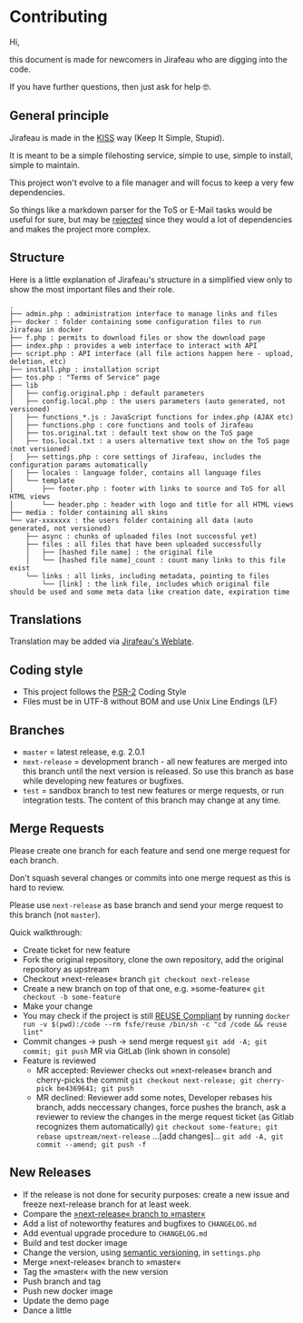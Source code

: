 # Contributing

Hi,

this document is made for newcomers in Jirafeau who are digging into the code.

If you have further questions, then just ask for help 🤓.

## General principle

Jirafeau is made in the [KISS](http://en.wikipedia.org/wiki/KISS_principle) way (Keep It Simple, Stupid).

It is meant to be a simple filehosting service, simple to use, simple to install, simple to maintain.

This project won't evolve to a file manager and will focus to keep a very few dependencies.

So things like a markdown parser for the ToS or E-Mail tasks would be useful for sure, but may be [rejected](https://gitlab.com/mojo42/Jirafeau/issues/37#note_1191566) since they would a lot of dependencies and makes the project more complex.

## Structure

Here is a little explanation of Jirafeau's structure in a simplified
view only to show the most important files and their role.

```
.
├── admin.php : administration interface to manage links and files
├── docker : folder containing some configuration files to run Jirafeau in docker
├── f.php : permits to download files or show the download page
├── index.php : provides a web interface to interact with API
├── script.php : API interface (all file actions happen here - upload, deletion, etc)
├── install.php : installation script
├── tos.php : "Terms of Service" page
├── lib
│   ├── config.original.php : default parameters
│   ├── config.local.php : the users parameters (auto generated, not versioned)
│   ├── functions_*.js : JavaScript functions for index.php (AJAX etc)
│   ├── functions.php : core functions and tools of Jirafeau
│   ├── tos.original.txt : default text show on the ToS page
│   ├── tos.local.txt : a users alternative text show on the ToS page (not versioned)
│   ├── settings.php : core settings of Jirafeau, includes the configuration params automatically
│   ├── locales : language folder, contains all language files
│   └── template
│       ├── footer.php : footer with links to source and ToS for all HTML views
│       └── header.php : header with logo and title for all HTML views
├── media : folder containing all skins
└── var-xxxxxxx : the users folder containing all data (auto generated, not versioned)
    ├── async : chunks of uploaded files (not successful yet) 
    ├── files : all files that have been uploaded successfully
    │   ├── [hashed file name] : the original file
    │   └── [hashed file name]_count : count many links to this file exist
    └── links : all links, including metadata, pointing to files
        └── [link] : the link file, includes which original file should be used and some meta data like creation date, expiration time
```

## Translations

Translation may be added via [Jirafeau's Weblate](https://hosted.weblate.org/projects/jirafeau/master/).

## Coding style

- This project follows the [PSR-2](http://www.php-fig.org/psr/psr-2/) Coding Style
- Files must be in UTF-8 without BOM and use Unix Line Endings (LF)

## Branches

* ```master``` = latest release, e.g. 2.0.1
* ```next-release``` = development branch - all new features are merged into this branch until the next version is released. So use this branch as base while developing new features or bugfixes.
* ```test``` = sandbox branch to test new features or merge requests, or run integration tests. The content of this branch may change at any time.

## Merge Requests

Please create one branch for each feature and send one merge request for each branch. 

Don't squash several changes or commits into one merge request as this is hard to review.

Please use ```next-release``` as base branch and send your merge request to this branch (not ```master```).

Quick walkthrough:

* Create ticket for new feature
* Fork the original repository, clone the own repository, add the original repository as upstream
* Checkout »next-release« branch ```git checkout next-release```
* Create a new branch on top of that one, e.g. »some-feature« ```git checkout -b some-feature```
* Make your change
* You may check if the project is still [REUSE Compliant](https://reuse.software/) by running `docker run -v $(pwd):/code --rm fsfe/reuse /bin/sh -c "cd /code && reuse lint"`
* Commit changes → push → send merge request ```git add -A; git commit; git push``` MR via GitLab (link shown in console)
* Feature is reviewed
  * MR accepted: Reviewer checks out »next-release« branch and cherry-picks the commit ```git checkout next-release; git cherry-pick be4369641; git push```
  * MR declined: Reviewer add some notes, Developer rebases his branch, adds neccessary changes, force pushes the branch, ask a reviewer to review the changes in the merge request ticket (as Gitlab recognizes them automatically) ```git checkout some-feature; git rebase upstream/next-release``` …[add changes]… ```git add -A, git commit --amend; git push -f```

## New Releases

* If the release is not done for security purposes: create a new issue and freeze next-release branch for at least week.
* Compare the [»next-release« branch to »master«](https://gitlab.com/mojo42/Jirafeau/compare/master...next-release)
* Add a list of noteworthy features and bugfixes to `CHANGELOG.md`
* Add eventual upgrade procedure to `CHANGELOG.md`
* Build and test docker image
* Change the version, using [semantic versioning](http://semver.org/), in ```settings.php```
* Merge »next-release« branch to »master«
* Tag the »master« with the new version
* Push branch and tag
* Push new docker image
* Update the demo page
* Dance a little
